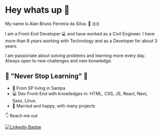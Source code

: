 # Hey whats up 👋

My name is Alan Bruno Ferreira da Silva. :man: :brazil:

I am a Front-End Developer :computer: and have worked as a Civil Engineer. I have more than 8 years working with Technology and as a Developer for about 3 years.

I am passionate about solving problems and learning more every day. Always open to new challenges and new knowledge.

## :rocket: "Never Stop Learning" :rocket:

 - 🏴󠁢󠁲󠁳󠁰󠁿 From SP living in Sampa
 - :computer: Dev Front-End with knowledges in: HTML, CSS, JS, React, Next, Sass, Linux.
 - 💑 Married and happy, with many projects

👇 Reach me out 

[![Linkedin Badge](https://img.shields.io/badge/-LinkedIn-blue?style=flat-square&logo=Linkedin&logoColor=white&link=https://www.linkedin.com/in/alan-bruno-ferreira-53924553/)](https://www.linkedin.com/in/alan-bruno-ferreira-53924553/)




<!--
**AlanFerreiraDev/AlanFerreiraDev** is a ✨ _special_ ✨ repository because its `README.md` (this file) appears on your GitHub profile.

Here are some ideas to get you started:

- 🔭 I’m currently working on ...
- 🌱 I’m currently learning ...
- 👯 I’m looking to collaborate on ...
- 🤔 I’m looking for help with ...
- 💬 Ask me about ...
- 📫 How to reach me: ...
- 😄 Pronouns: ...
- ⚡ Fun fact: ...
-->
